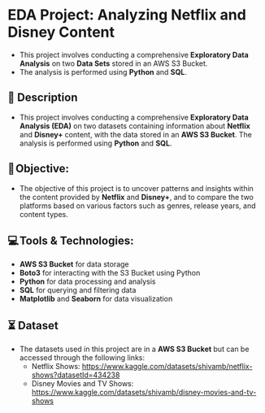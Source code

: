 # EDA Project: Analyzing Netflix and Disney Content

- This project involves conducting a comprehensive **Exploratory Data Analysis** on two **Data Sets** stored in an AWS S3 Bucket.
- The analysis is performed using **Python** and **SQL**.
  
## 📝 Description
- This project involves conducting a comprehensive **Exploratory Data Analysis (EDA)** on two datasets containing information about **Netflix** and **Disney+** content, with the data stored in an **AWS S3 Bucket**. The analysis is performed using **Python** and **SQL**.

## 🎯 Objective:
- The objective of this project is to uncover patterns and insights within the content provided by **Netflix** and **Disney+**, and to compare the two platforms based on various factors such as genres, release years, and content types.

## 💻 Tools & Technologies:
- **AWS S3 Bucket** for data storage
- **Boto3** for interacting with the S3 Bucket using Python
- **Python** for data processing and analysis
- **SQL** for querying and filtering data
- **Matplotlib** and **Seaborn** for data visualization

## ⏳ Dataset
- The datasets used in this project are in a **AWS S3 Bucket** but can be accessed through the following links:
  - Netflix Shows: https://www.kaggle.com/datasets/shivamb/netflix-shows?datasetId=434238
  - Disney Movies and TV Shows: https://www.kaggle.com/datasets/shivamb/disney-movies-and-tv-shows

